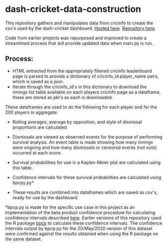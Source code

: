 # dash-cricket-data-construction

 This repository gathers and manipulates data from cricinfo to create the csv's used by the dash-cricket dashboard. [Hosted here](https://burningtin-cricket.herokuapp.com/). [Repository here](https://github.com/burningtin/dash-cricket).
 
Code from earlier projects was repurposed and improved to create a streamlined process that will provide updated data when main.py is run.

## Process:

* HTML extracted from the appropriately filtered cricinfo leaderboard page is parsed to provide a dictionary of cricinfo_id:player_name pairs, which is saved as a json.
* Iterate through the cricinfo_id's in this dictionary to download the innings list table available on each players cricinfo page as a dataframe, these are stored as pkl's as each is downloaded. 

These dataframes are used to do the following for each player and for the 200 players in aggregate:

* Rolling averages, average by opposition, and style of dismissal proportions are calculated.
* Dismissals are viewed as observed events for the purpose of performing survival analysis. An event table is made showing how many innings were ongoing and how many dismissals or censored events (not outs) occurred at each score.
* Survival probabilities for use in a Kaplan-Meier plot are calculated using this table.
* Confidence intervals for these survival probabilities are calculated using bpcpy.py\* 

* These results are combined into dataframes which are saved as csv's, ready for use by the dashboard.


\*bpcp.py is made for the specific use case in this project as an implementation of the beta product confidence procedure for calculating confidence intervals described [here](https://www.ncbi.nlm.nih.gov/pmc/articles/PMC3769999/). Earlier versions of this repository used the R package [bpcp](https://cran.r-project.org/web/packages/bpcp/bpcp.pdf) to calculate these confidence intervals. The confidence intervals output by bpcp.py for the 20/May/2020 version of this dataset were confirmed against the results obtained when using the R package on the same dataset.
